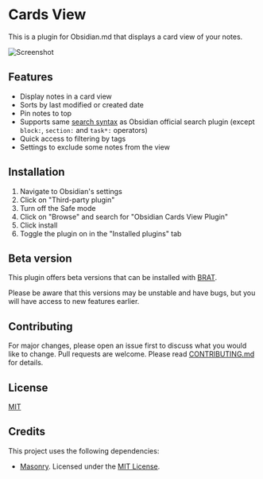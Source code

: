# Cards View

This is a plugin for Obsidian.md that displays a card view of your notes.

![Screenshot](doc/screenshot.png)

## Features

- Display notes in a card view
- Sorts by last modified or created date
- Pin notes to top
- Supports same [search syntax](https://help.obsidian.md/Plugins/Search#Search+terms) as Obsidian official 
  search plugin (except `block:`, `section:` and `task*:` operators)
- Quick access to filtering by tags
- Settings to exclude some notes from the view

## Installation

1. Navigate to Obsidian's settings
2. Click on "Third-party plugin"
3. Turn off the Safe mode
4. Click on "Browse" and search for "Obsidian Cards View Plugin"
5. Click install
6. Toggle the plugin on in the "Installed plugins" tab

## Beta version

This plugin offers beta versions that can be installed with [BRAT](https://github.com/TfTHacker/obsidian42-brat?tab=readme-ov-file).

Please be aware that this versions may be unstable and have bugs, but you will have access to new features earlier.

## Contributing

For major changes, please open an issue first to discuss what you would like to change.
Pull requests are welcome. Please read [CONTRIBUTING.md](https://github.com/jillro/obsidian-cards-view-plugin/blob/main/CONTRIBUTING.md) for details.

## License

[MIT](https://choosealicense.com/licenses/mit/)

## Credits

This project uses the following dependencies:

- [Masonry](https://masonry.desandro.com/). Licensed under the [MIT License](https://desandro.mit-license.org/).
